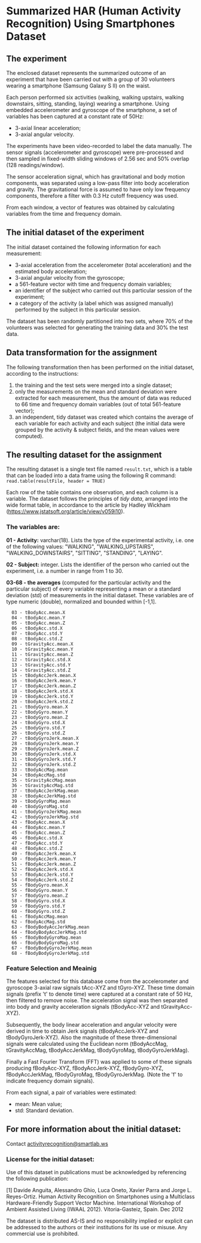 # Summarized HAR (Human Activity Recognition) Using Smartphones Dataset

## The experiment
The enclosed dataset represents the summarized outcome of an experiment
that have been carried out with a group of 30 volunteers wearing 
a smartphone (Samsung Galaxy S II) on the waist.

Each person performed six activities (walking, walking upstairs, 
walking downstairs, sitting, standing, laying) wearing a smartphone. 
Using embedded accelerometer and gyroscope of the smartphone, a set of
variables has been captured at a constant rate of 50Hz:

* 3-axial linear acceleration;
* 3-axial angular velocity.

The experiments have been video-recorded to label the data manually. 
The sensor signals (accelerometer and gyroscope) were pre-processed 
and then sampled in fixed-width sliding windows of 2.56 sec and 50% overlap 
(128 readings/window). 

The sensor acceleration signal, which has gravitational and body motion 
components, was separated using a low-pass filter into body acceleration 
and gravity. The gravitational force is assumed to have only low frequency 
components, therefore a filter with 0.3 Hz cutoff frequency was used. 

From each window, a vector of features was obtained by calculating variables 
from the time and frequency domain. 

## The initial dataset of the experiment
The initial dataset contained the following information for each measurement:

* 3-axial acceleration from the accelerometer (total acceleration) 
and the estimated body acceleration;
* 3-axial angular velocity from the gyroscope;
* a 561-feature vector with time and frequency domain variables; 
* an identifier of the subject who carried out this particular session 
of the experiment; 
* a category of the activity (a label which was assigned manually) 
performed by the subject in this particular session.

The dataset has been randomly partitioned into two sets, where 70% of the 
volunteers was selected for generating the training data and 30% the test data.

## Data transformation for the assignment
The following transformation then has been performed on the initial dataset,
according to the instructions:

1. the training and the test sets were merged into a single dataset;
2. only the measurements on the mean and standard deviation were extracted 
for each measurement, thus the amount of data was reduced to 66 time and 
frequency domain variables (out of total 561-feature vector); 
3. an independent, tidy dataset was created which contains the average 
of each variable for each activity and each subject (the initial data were
grouped by the activity & subject fields, and the mean values were computed).

## The resulting dataset for the assignment
The resulting dataset is a single text file named `result.txt`, which is 
a table that can be loaded into a data frame using the following R command: 
`read.table(resultFile, header = TRUE)`

Each row of the table contains one observation, and each column is a variable. 
The dataset follows the principles of *tidy data*, arranged into the wide 
format table, in accordance to the article by Hadley Wickham 
(https://www.jstatsoft.org/article/view/v059i10).

### The variables are:
**01 - Activity:** varchar(18). Lists the type of the experimental activity,
i.e. one of the following values: "WALKING", "WALKING_UPSTAIRS", 
"WALKING_DOWNSTAIRS", "SITTING", "STANDING", "LAYING".

**02 - Subject:** integer. Lists the identifier of the person who carried 
out the experiment, i.e. a number in range from 1 to 30.

**03-68 - the averages** (computed for the particular activity and the particular
subject) of every variable representing a mean or a standard deviation (std) 
of measurements in the initial dataset.
These variables are of type numeric (double), normalized and bounded within [-1,1].

      03 - tBodyAcc.mean.X
      04 - tBodyAcc.mean.Y
      05 - tBodyAcc.mean.Z
      06 - tBodyAcc.std.X
      07 - tBodyAcc.std.Y
      08 - tBodyAcc.std.Z
      09 - tGravityAcc.mean.X
      10 - tGravityAcc.mean.Y
      11 - tGravityAcc.mean.Z
      12 - tGravityAcc.std.X
      13 - tGravityAcc.std.Y
      14 - tGravityAcc.std.Z
      15 - tBodyAccJerk.mean.X
      16 - tBodyAccJerk.mean.Y
      17 - tBodyAccJerk.mean.Z
      18 - tBodyAccJerk.std.X
      19 - tBodyAccJerk.std.Y
      20 - tBodyAccJerk.std.Z
      21 - tBodyGyro.mean.X
      22 - tBodyGyro.mean.Y
      23 - tBodyGyro.mean.Z
      24 - tBodyGyro.std.X
      25 - tBodyGyro.std.Y
      26 - tBodyGyro.std.Z
      27 - tBodyGyroJerk.mean.X
      28 - tBodyGyroJerk.mean.Y
      29 - tBodyGyroJerk.mean.Z
      30 - tBodyGyroJerk.std.X
      31 - tBodyGyroJerk.std.Y
      32 - tBodyGyroJerk.std.Z
      33 - tBodyAccMag.mean
      34 - tBodyAccMag.std
      35 - tGravityAccMag.mean
      36 - tGravityAccMag.std
      37 - tBodyAccJerkMag.mean
      38 - tBodyAccJerkMag.std
      39 - tBodyGyroMag.mean
      40 - tBodyGyroMag.std
      41 - tBodyGyroJerkMag.mean
      42 - tBodyGyroJerkMag.std
      43 - fBodyAcc.mean.X
      44 - fBodyAcc.mean.Y
      45 - fBodyAcc.mean.Z
      46 - fBodyAcc.std.X
      47 - fBodyAcc.std.Y
      48 - fBodyAcc.std.Z
      49 - fBodyAccJerk.mean.X
      50 - fBodyAccJerk.mean.Y
      51 - fBodyAccJerk.mean.Z
      52 - fBodyAccJerk.std.X
      53 - fBodyAccJerk.std.Y
      54 - fBodyAccJerk.std.Z
      55 - fBodyGyro.mean.X
      56 - fBodyGyro.mean.Y
      57 - fBodyGyro.mean.Z
      58 - fBodyGyro.std.X
      59 - fBodyGyro.std.Y
      60 - fBodyGyro.std.Z
      61 - fBodyAccMag.mean
      62 - fBodyAccMag.std
      63 - fBodyBodyAccJerkMag.mean
      64 - fBodyBodyAccJerkMag.std
      65 - fBodyBodyGyroMag.mean
      66 - fBodyBodyGyroMag.std
      67 - fBodyBodyGyroJerkMag.mean
      68 - fBodyBodyGyroJerkMag.std

### Feature Selection and Meainig
The features selected for this database come from the accelerometer 
and gyroscope 3-axial raw signals tAcc-XYZ and tGyro-XYZ. 
These time domain signals (prefix 't' to denote time) were captured 
at a constant rate of 50 Hz, then filtered to remove noise. 
The acceleration signal was then separated into body and gravity acceleration 
signals (tBodyAcc-XYZ and tGravityAcc-XYZ). 

Subsequently, the body linear acceleration and angular velocity were derived 
in time to obtain Jerk signals (tBodyAccJerk-XYZ and tBodyGyroJerk-XYZ). 
Also the magnitude of these three-dimensional signals were calculated 
using the Euclidean norm (tBodyAccMag, tGravityAccMag, tBodyAccJerkMag, 
tBodyGyroMag, tBodyGyroJerkMag). 

Finally a Fast Fourier Transform (FFT) was applied to some of these signals 
producing fBodyAcc-XYZ, fBodyAccJerk-XYZ, fBodyGyro-XYZ, fBodyAccJerkMag, 
fBodyGyroMag, fBodyGyroJerkMag. (Note the 'f' to indicate frequency domain signals). 

From each signal, a pair of variables were estimated: 

- mean: Mean value;
- std: Standard deviation.


## For more information about the initial dataset: 
Contact activityrecognition@smartlab.ws

### License for the initial dataset:
Use of this dataset in publications must be acknowledged by referencing 
the following publication: 

[1] Davide Anguita, Alessandro Ghio, Luca Oneto, Xavier Parra and Jorge L. Reyes-Ortiz. 
Human Activity Recognition on Smartphones using a Multiclass Hardware-Friendly Support Vector Machine. 
International Workshop of Ambient Assisted Living (IWAAL 2012). Vitoria-Gasteiz, Spain. Dec 2012

The dataset is distributed AS-IS and no responsibility implied or explicit 
can be addressed to the authors or their institutions for its use or misuse. 
Any commercial use is prohibited.
